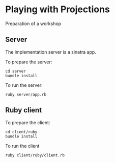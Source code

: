 # Playing with Projections
Preparation of a workshop

## Server
The implementation server is a sinatra app.

To prepare the server:
```
cd server
bundle install
```

To run the server:
```
ruby server/app.rb
```

## Ruby client
To prepare the client:
```
cd client/ruby
bundle install
```

To run the client
```
ruby client/ruby/client.rb
```
